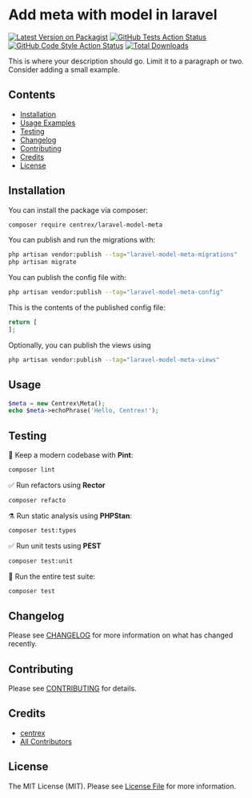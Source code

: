 # Add meta with model in laravel

[![Latest Version on Packagist](https://img.shields.io/packagist/v/centrex/laravel-model-meta.svg?style=flat-square)](https://packagist.org/packages/centrex/laravel-model-meta)
[![GitHub Tests Action Status](https://img.shields.io/github/actions/workflow/status/centrex/laravel-model-meta/run-tests.yml?branch=main&label=tests&style=flat-square)](https://github.com/centrex/laravel-model-meta/actions?query=workflow%3Arun-tests+branch%3Amain)
[![GitHub Code Style Action Status](https://img.shields.io/github/actions/workflow/status/centrex/laravel-model-meta/fix-php-code-style-issues.yml?branch=main&label=code%20style&style=flat-square)](https://github.com/centrex/laravel-model-meta/actions?query=workflow%3A"Fix+PHP+code+style+issues"+branch%3Amain)
[![Total Downloads](https://img.shields.io/packagist/dt/centrex/laravel-model-meta?style=flat-square)](https://packagist.org/packages/centrex/laravel-model-meta)

This is where your description should go. Limit it to a paragraph or two. Consider adding a small example.

## Contents

- [Installation](#installation)
- [Usage Examples](#usage)
- [Testing](#testing)
- [Changelog](#changelog)
- [Contributing](#contributing)
- [Credits](#credits)
- [License](#license)

## Installation

You can install the package via composer:

```bash
composer require centrex/laravel-model-meta
```

You can publish and run the migrations with:

```bash
php artisan vendor:publish --tag="laravel-model-meta-migrations"
php artisan migrate
```

You can publish the config file with:

```bash
php artisan vendor:publish --tag="laravel-model-meta-config"
```

This is the contents of the published config file:

```php
return [
];
```

Optionally, you can publish the views using

```bash
php artisan vendor:publish --tag="laravel-model-meta-views"
```

## Usage

```php
$meta = new Centrex\Meta();
echo $meta->echoPhrase('Hello, Centrex!');
```

## Testing

🧹 Keep a modern codebase with **Pint**:
```bash
composer lint
```

✅ Run refactors using **Rector**
```bash
composer refacto
```

⚗️ Run static analysis using **PHPStan**:
```bash
composer test:types
```

✅ Run unit tests using **PEST**
```bash
composer test:unit
```

🚀 Run the entire test suite:
```bash
composer test
```

## Changelog

Please see [CHANGELOG](CHANGELOG.md) for more information on what has changed recently.

## Contributing

Please see [CONTRIBUTING](CONTRIBUTING.md) for details.

## Credits

- [centrex](https://github.com/centrex)
- [All Contributors](../../contributors)

## License

The MIT License (MIT). Please see [License File](LICENSE) for more information.
